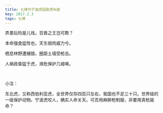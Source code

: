 ```yaml
---
title: 七律为宁波虎园毙虎叫屈
key: 2017.2.3
tags: 七律
---
```


弄愚玩险是儿戏，百兽之王岂可欺？

本命强食猛性也，天生弱肉威力兮。

栖息林野遭捕猎，圈距土墙受枪击。

人祸政昏猛于虎，濒危保护几嘘唏。

</br>

小注：

东北虎，又称西伯利亚虎，全世界仅存四百只左右，我国也不足三十只。世界级的一级保护动物。宁波虎咬人，确实人命关天。可否用麻醉枪制服，非要用真枪毙命？

</br>

